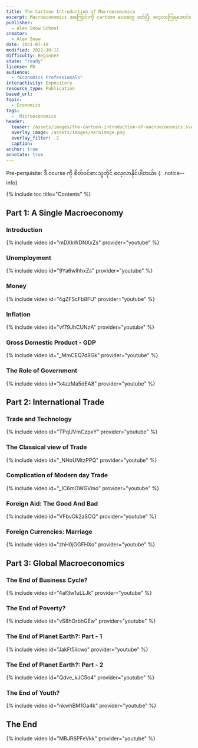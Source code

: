 ```yaml
---
title: The Cartoon Introduction of Macroeconomics
excerpt: Macroeconomics အကြောင်းကို cartoon လေးတွေ ဖတ်ပြီး လေ့လာကြရအောင်။ အခုမှ စပြီး Economics အကြောင်း စတင်လေ့လာမယ့်  သူများ တက်သင့်ပါတယ်။
publisher:
  - Alex Snow School 
creator:
  - Alex Snow
date: 2021-07-10
modified: 2022-10-11
difficulty: Beginner
state: "ready"
license: PD
audience:
  - "Economics Professionals"  
interactivity: Expository
resource_type: Publication
based_url: 
topic:
  - Economics
tags:
  -  Microeconomics
header:
  teaser: /assets/images/the-cartoon-introduction-of-macroeconomics.svg
  overlay_image: /assets/images/HeroImage.png
  overlay_filter: .2
  caption: 
anchor: true
annotate: true
---
```


Pre-perquisite: ဒီ course ကို စိတ်ဝင်စားသူတိုင် လေ့လာနိုင်ပါတယ်။
{: .notice--info}

{% include toc title="Contents" %}

## Part 1: A Single Macroeconomy

### Introduction

{% include video id="mDXkWDNXxZs" provider="youtube" %}

### Unemployment

{% include video id="9Ya6wIhhxZs" provider="youtube" %}

### Money

{% include video id="4gZFScFb8FU" provider="youtube" %}

### Inflation

{% include video id="vf79JhCUNzA" provider="youtube" %}

### Gross Domestic Product - GDP

{% include video id="_MmCEQ7d8Gk" provider="youtube" %}

### The Role of Government

{% include video id="k4zzMa5dEA8" provider="youtube" %}

## Part 2: International Trade

### Trade and Technology

{% include video id="TPqUVmCzpxY" provider="youtube" %}

### The Classical view of Trade

{% include video id="_NHoUMtzPPQ" provider="youtube" %}

### Complication of Modern day Trade

{% include video id="_IC6mOWGVmo" provider="youtube" %}

### Foreign Aid: The Good And Bad

{% include video id="VFbvOk2aSOQ" provider="youtube" %}

### Foreign Currencies: Marriage

{% include video id="zhH0jGGFHXo" provider="youtube" %}

## Part 3: Global Macroeconomics

### The End of Business Cycle?

{% include video id="4af3w1uLLJk" provider="youtube" %}

### The End of Poverty?

{% include video id="vS8hOrbhGEw" provider="youtube" %}

### The End of Planet Earth?: Part - 1

{% include video id="JakFt5licwo" provider="youtube" %}

### The End of Planet Earth?: Part - 2

{% include video id="Qdve_kJC5o4" provider="youtube" %}

### The End of Youth?

{% include video id="nkwhBM1Oa4k" provider="youtube" %}

## The End

{% include video id="MRJR6PFeVkk" provider="youtube" %}
